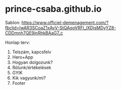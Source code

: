 # prince-csaba.github.io

Sablon: https://www.officiel-demenagement.com/?fbclid=IwAR3SCoaZ1xAvV-StQAqoVRFl_lXDjsMDyYZ8-CDDmnh7QE9inRhkBAaG7_c

Honlap terv:
1) Telszám, kapcsfelv
2) Hero+App
3) Hogyan dolgozunk?
4) Rólunk/értékelések
5) GYIK
6) Kik vagyunk/mi?
7) Footer